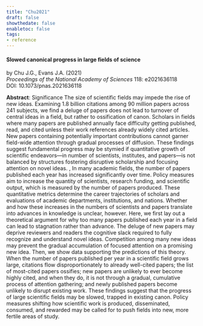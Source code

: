 ```yaml
---
title: "Chu2021"
draft: false
showthedate: false
enabletoc: false
tags:
- reference
---
```


#### **Slowed canonical progress in large fields of science**     
by Chu J.G., Evans J.A. (2021)         
*Proceedings of the National Academy of Sciences* 118: e2021636118       
DOI: 10.1073/pnas.2021636118     

**Abstract**:  Significance
            The size of scientific fields may impede the rise of new ideas. Examining 1.8 billion citations among 90 million papers across 241 subjects, we find a deluge of papers does not lead to turnover of central ideas in a field, but rather to ossification of canon. Scholars in fields where many papers are published annually face difficulty getting published, read, and cited unless their work references already widely cited articles. New papers containing potentially important contributions cannot garner field-wide attention through gradual processes of diffusion. These findings suggest fundamental progress may be stymied if quantitative growth of scientific endeavors—in number of scientists, institutes, and papers—is not balanced by structures fostering disruptive scholarship and focusing attention on novel ideas.
          , 
            In many academic fields, the number of papers published each year has increased significantly over time. Policy measures aim to increase the quantity of scientists, research funding, and scientific output, which is measured by the number of papers produced. These quantitative metrics determine the career trajectories of scholars and evaluations of academic departments, institutions, and nations. Whether and how these increases in the numbers of scientists and papers translate into advances in knowledge is unclear, however. Here, we first lay out a theoretical argument for why too many papers published each year in a field can lead to stagnation rather than advance. The deluge of new papers may deprive reviewers and readers the cognitive slack required to fully recognize and understand novel ideas. Competition among many new ideas may prevent the gradual accumulation of focused attention on a promising new idea. Then, we show data supporting the predictions of this theory. When the number of papers published per year in a scientific field grows large, citations flow disproportionately to already well-cited papers; the list of most-cited papers ossifies; new papers are unlikely to ever become highly cited, and when they do, it is not through a gradual, cumulative process of attention gathering; and newly published papers become unlikely to disrupt existing work. These findings suggest that the progress of large scientific fields may be slowed, trapped in existing canon. Policy measures shifting how scientific work is produced, disseminated, consumed, and rewarded may be called for to push fields into new, more fertile areas of study.

